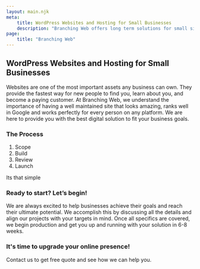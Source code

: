 ```yaml
---
layout: main.njk
meta:
    title: WordPress Websites and Hosting for Small Businesses
    description: "Branching Web offers long term solutions for small sites, to medium sized e-commerce solutions for your business. Start growing your small business or start up and get in contact today to receive a free quote."
page:
    title: "Branching Web"
---
```


## WordPress Websites and Hosting for Small Businesses 
Websites are one of the most important assets any business can own. They provide the fastest way for new people to find you, learn about you, and become a paying customer. At Branching Web, we understand the importance of having a well maintained site that looks amazing, ranks well in Google and works perfectly for every person on any platform. We are here to provide you with the best digital solution to fit your business goals.

### The Process
1. Scope
2. Build
3. Review
4. Launch

Its that simple

### Ready to start? Let’s begin!
We are always excited to help businesses achieve their goals and reach their ultimate potential. We accomplish this by discussing all the details and align our projects with your targets in mind. Once all specifics are covered, we begin production and get you up and running with your solution in 6-8 weeks.

### It's time to upgrade your online presence!
Contact us to get free quote and see how we can help you.